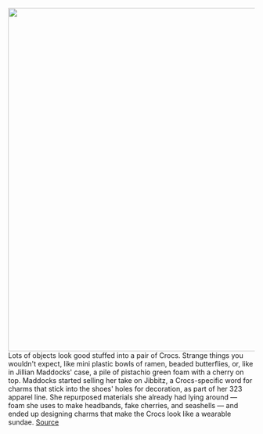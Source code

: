 <img src='https://cdn.vox-cdn.com/thumbor/UkRL-jo0VAHP_5P0BmycdJGdcys=/0x0:2040x1360/1200x675/filters:focal(857x517:1183x843)/cdn.vox-cdn.com/uploads/chorus_image/image/68458362/acastro_201120_4307_crocs_0001.0.jpg' width='700px' /><br/>
Lots of objects look good stuffed into a pair of Crocs. Strange things you wouldn't expect, like mini plastic bowls of ramen, beaded butterflies, or, like in Jillian Maddocks' case, a pile of pistachio green foam with a cherry on top. Maddocks started selling her take on Jibbitz, a Crocs-specific word for charms that stick into the shoes' holes for decoration, as part of her 323 apparel line. She repurposed materials she already had lying around — foam she uses to make headbands, fake cherries, and seashells — and ended up designing charms that make the Crocs look like a wearable sundae.
<a href='https://www.theverge.com/22152676/crocs-jibbitz-charms-instagram-susan-alexandra-323'> Source <a/>